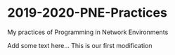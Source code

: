 # 2019-2020-PNE-Practices
My practices of Programming in Network Environments

Add some text here... This is our first modification
